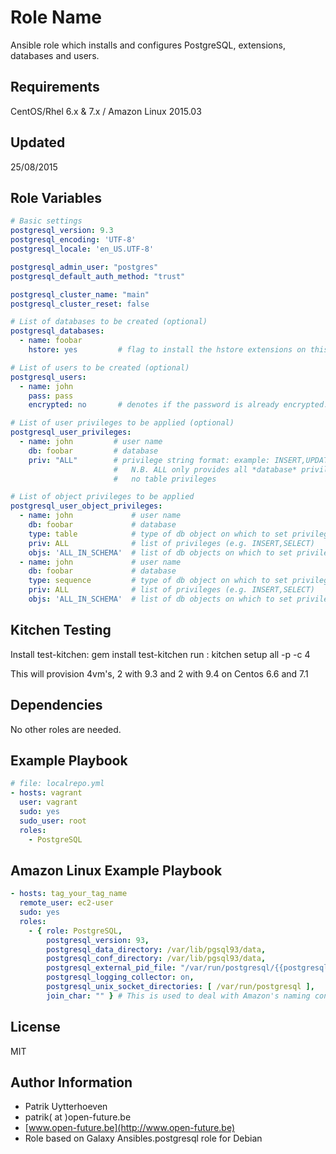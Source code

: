 Role Name
========

Ansible role which installs and configures PostgreSQL, extensions, databases and users.

Requirements
------------

CentOS/Rhel 6.x & 7.x / Amazon Linux 2015.03

Updated
-------
25/08/2015

Role Variables
--------------
```yaml
# Basic settings
postgresql_version: 9.3
postgresql_encoding: 'UTF-8'
postgresql_locale: 'en_US.UTF-8'

postgresql_admin_user: "postgres"
postgresql_default_auth_method: "trust"

postgresql_cluster_name: "main"
postgresql_cluster_reset: false

# List of databases to be created (optional)
postgresql_databases:
  - name: foobar
    hstore: yes         # flag to install the hstore extensions on this database (yes/no)

# List of users to be created (optional)
postgresql_users:
  - name: john
    pass: pass
    encrypted: no       # denotes if the password is already encrypted.

# List of user privileges to be applied (optional)
postgresql_user_privileges:
  - name: john         # user name
    db: foobar         # database
    priv: "ALL"        # privilege string format: example: INSERT,UPDATE/table:SELECT/anothertable:ALL
                       #   N.B. ALL only provides all *database* privileges, but
                       #   no table privileges

# List of object privileges to be applied
postgresql_user_object_privileges:
  - name: john             # user name
    db: foobar             # database
    type: table            # type of db object on which to set privilege
    priv: ALL              # list of privileges (e.g. INSERT,SELECT)
    objs: 'ALL_IN_SCHEMA'  # list of db objects on which to set privilege
  - name: john             # user name
    db: foobar             # database
    type: sequence         # type of db object on which to set privilege
    priv: ALL              # list of privileges (e.g. INSERT,SELECT)
    objs: 'ALL_IN_SCHEMA'  # list of db objects on which to set privilege
```

Kitchen Testing
---------------
Install test-kitchen: gem install test-kitchen
run : kitchen setup all -p -c 4

This will provision 4vm's, 2 with 9.3 and 2 with 9.4 on Centos 6.6 and 7.1




Dependencies
------------

No other roles are needed.

Example Playbook
-------------------------
```yaml
# file: localrepo.yml
- hosts: vagrant
  user: vagrant
  sudo: yes
  sudo_user: root
  roles:
    - PostgreSQL
```

Amazon Linux Example Playbook
-----------------------------
```yaml
- hosts: tag_your_tag_name
  remote_user: ec2-user
  sudo: yes
  roles:
    - { role: PostgreSQL,
        postgresql_version: 93,
        postgresql_data_directory: /var/lib/pgsql93/data,
        postgresql_conf_directory: /var/lib/pgsql93/data,
        postgresql_external_pid_file: "/var/run/postgresql/{{postgresql_version}}-{{postgresql_cluster_name}}.pid",
        postgresql_logging_collector: on,
        postgresql_unix_socket_directories: [ /var/run/postgresql ],
        join_char: "" } # This is used to deal with Amazon's naming convention for the postgreSQL service
```

License
-------

MIT

Author Information
------------------

* Patrik Uytterhoeven
* patrik( at )open-future.be
* [www.open-future.be](http://www.open-future.be)
* Role based on Galaxy Ansibles.postgresql role for Debian
